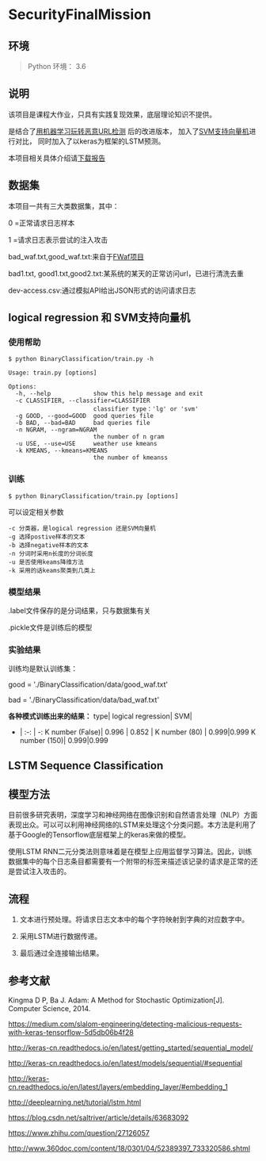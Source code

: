 # SecurityFinalMission

## 环境

> Python 环境： 3.6

## 说明
该项目是课程大作业，只具有实践复现效果，底层理论知识不提供。

是结合了[用机器学习玩转恶意URL检测](http://www.freebuf.com/articles/network/131279.html) 后的改进版本，
加入了[SVM支持向量机](http://www.freebuf.com/articles/web/130004.html)进行对比，
同时加入了以keras为框架的LSTM预测。

本项目相关具体介绍请[下载报告](https://github.com/NullAerber/SecurityFinalMission/paper.pdf)

## 数据集
本项目一共有三大类数据集，其中：

0 =正常请求日志样本

1 =请求日志表示尝试的注入攻击

bad_waf.txt,good_waf.txt:来自于[FWaf项目](https://github.com/faizann24/Fwaf-Machine-Learning-driven-Web-Application-Firewall)

bad1.txt, good1.txt,good2.txt:某系统的某天的正常访问url，已进行清洗去重

dev-access.csv:通过模拟API给出JSON形式的访问请求日志

## logical regression 和 SVM支持向量机
### 使用帮助
```
$ python BinaryClassification/train.py -h

Usage: train.py [options]

Options:
  -h, --help            show this help message and exit
  -c CLASSIFIER, --classifier=CLASSIFIER
                        classifier type：'lg' or 'svm'
  -g GOOD, --good=GOOD  good queries file
  -b BAD, --bad=BAD     bad queries file
  -n NGRAM, --ngram=NGRAM
                        the number of n gram
  -u USE, --use=USE     weather use kmeans
  -k KMEANS, --kmeans=KMEANS
                        the number of kmeanss
```
### 训练
```
$ python BinaryClassification/train.py [options]
```

可以设定相关参数
```
-c 分类器，是logical regression 还是SVM向量机
-g 选择postive样本的文本
-b 选择negative样本的文本
-n 分词时采用n长度的分词长度
-u 是否使用keams降维方法
-k 采用的话keams聚类到几类上
```

### 模型结果
.label文件保存的是分词结果，只与数据集有关

.pickle文件是训练后的模型

### 实验结果
训练均是默认训练集：

good = './BinaryClassification/data/good_waf.txt'

bad = './BinaryClassification/data/bad_waf.txt'

**各种模式训练出来的结果：**
type| logical regression| SVM|
- | :-: | -: 
K number (False)| 0.996 | 0.852 |
K number (80) | 0.999|0.999
K number (150)| 0.999|0.999
## LSTM Sequence Classification
## 模型方法
目前很多研究表明，深度学习和神经网络在图像识别和自然语言处理（NLP）方面表现出众。可以可以利用神经网络的LSTM来处理这个分类问题。本方法是利用了基于Google的Tensorflow底层框架上的keras来做的模型。

使用LSTM RNN二元分类法则意味着是在模型上应用监督学习算法。因此，训练数据集中的每个日志条目都需要有一个附带的标签来描述该记录的请求是正常的还是尝试注入攻击的。

## 流程
1. 文本进行预处理。将请求日志文本中的每个字符映射到字典的对应数字中。

2. 采用LSTM进行数据传递。

3. 最后通过全连接输出结果。


## 参考文献

Kingma D P, Ba J. Adam: A Method for Stochastic Optimization[J]. Computer Science, 2014.

https://medium.com/slalom-engineering/detecting-malicious-requests-with-keras-tensorflow-5d5db06b4f28

http://keras-cn.readthedocs.io/en/latest/getting_started/sequential_model/

http://keras-cn.readthedocs.io/en/latest/models/sequential/#sequential

http://keras-cn.readthedocs.io/en/latest/layers/embedding_layer/#embedding_1

http://deeplearning.net/tutorial/lstm.html

https://blog.csdn.net/saltriver/article/details/63683092

https://www.zhihu.com/question/27126057

http://www.360doc.com/content/18/0301/04/52389397_733320586.shtml
